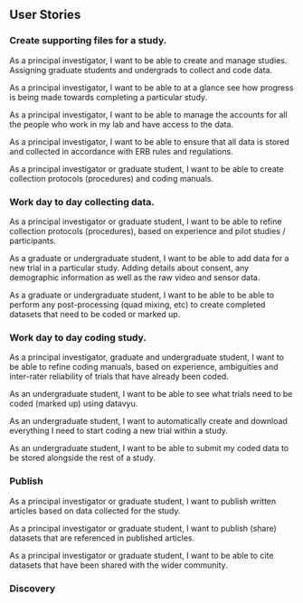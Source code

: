 ## User Stories

### Create supporting files for a study.

As a principal investigator,
I want to be able to create and manage studies. Assigning graduate students and undergrads to collect and code data.

As a principal investigator,
I want to be able to at a glance see how progress is being made towards completing a particular study. 

As a principal investigator,
I want to be able to manage the accounts for all the people who work in my lab and have access to the data.

As a principal investigator,
I want to be able to ensure that all data is stored and collected in accordance with ERB rules and regulations. 

As a principal investigator or graduate student,
I want to be able to create collection protocols (procedures) and coding manuals. 


### Work day to day collecting data.

As a principal investigator or graduate student,
I want to be able to refine collection protocols (procedures), based on experience and pilot studies / participants. 

As a graduate or undergraduate student,
I want to be able to add data for a new trial in a particular study. Adding details about consent, any demographic information as well as the raw video and sensor data.

As a graduate or undergraduate student,
I want to be able to be able to perform any post-processing (quad mixing, etc) to create completed datasets that need to be coded or marked up.


### Work day to day coding study.

As a principal investigator, graduate and undergraduate student,
I want to be able to refine coding manuals, based on experience, ambiguities and inter-rater reliability of trials that have already been coded.

As an undergraduate student,
I want to be able to see what trials need to be coded (marked up) using datavyu.

As an undergraduate student,
I want to automatically create and download everything I need to start coding a new trial within a study.

As an undergraduate student,
I want to be able to submit my coded data to be stored alongside the rest of a study.

### Publish

As a principal investigator or graduate student,
I want to publish written articles based on data collected for the study.

As a principal investigator or graduate student,
I want to publish (share) datasets that are referenced in published articles. 

As a principal investigator or graduate student,
I want to be able to cite datasets that have been shared with the wider community.


### Discovery









